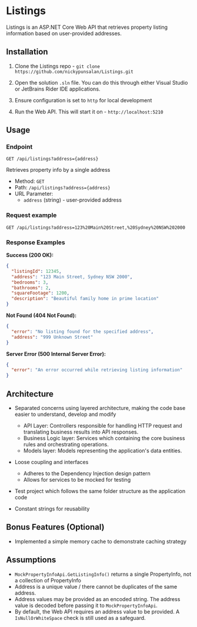 # Listings
Listings is an ASP.NET Core Web API that retrieves property listing information based on user-provided addresses.

## Installation
1. Clone the Listings repo - `git clone https://github.com/nickypunsalan/Listings.git`

2. Open the solution `.sln` file. You can do this through either Visual Studio or JetBrains Rider IDE applications.
3. Ensure configuration is set to `http` for local development
4. Run the Web API. This will start it on - `http://localhost:5210`

## Usage

### Endpoint
`GET /api/listings?address={address}`

Retrieves property info by a single address
- Method: `GET`
- Path: `/api/listings?address={address}`
- URL Parameter:
  - `address` (string) - user-provided address 

### Request example
```
GET /api/listings?address=123%20Main%20Street,%20Sydney%20NSW%202000
```

### Response Examples

**Success (200 OK):**

```json
{
  "listingId": 12345,
  "address": "123 Main Street, Sydney NSW 2000",
  "bedrooms": 3,
  "bathrooms": 2,
  "squareFootage": 1200,
  "description": "Beautiful family home in prime location"
}
```

**Not Found (404 Not Found):**

```json
{
  "error": "No listing found for the specified address",
  "address": "999 Unknown Street"
}
```

**Server Error (500 Internal Server Error):**

```json
{
  "error": "An error occurred while retrieving listing information"
}
```

## Architecture

- Separated concerns using layered architecture, making the code base easier to understand, develop and modify
  - API Layer: Controllers responsible for handling HTTP request and translating business results into API responses.
  - Business Logic layer: Services which containing the core business rules and orchestrating operations.
  - Models layer: Models representing the application's data entities.
  

- Loose coupling and interfaces
  - Adheres to the Dependency Injection design pattern 
  - Allows for services to be mocked for testing


- Test project which follows the same folder structure as the application code


- Constant strings for reusability

## Bonus Features (Optional)
- Implemented a simple memory cache to demonstrate caching strategy


## Assumptions

- `MockPropertyInfoApi.GetListingInfo()` returns a single PropertyInfo, not a collection of PropertyInfo
- Address is a unique value / there cannot be duplicates of the same address.
- Address values may be provided as an encoded string. The address value is decoded before passing it to `MockPropertyInfoApi`.
- By default, the Web API requires an address value to be provided. A `IsNullOrWhiteSpace` check is still used as a safeguard.